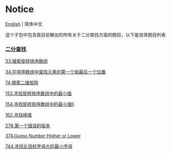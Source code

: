 # Notice
[English](https://github.com/cartoonYu/LeetCodeSolution/blob/master/Solution/src/BinarySearch/README.md) | 简体中文

这个子包中包含我目前解出的所有关于二分查找方面的题目，以下是具体题目列表

### [二分查找](https://github.com/cartoonYu/LeetCodeSolution/blob/master/Solution/src/BinarySearch)
[33.搜索旋转排序数组](https://github.com/cartoonYu/LeetCodeSolution/blob/master/Solution/src/BinarySearch/Solution33.java)

[34.在排序数组中查找元素的第一个和最后一个位置](https://github.com/cartoonYu/LeetCodeSolution/blob/master/Solution/src/BinarySearch/Solution34.java)

[74.搜索二维矩阵](https://github.com/cartoonYu/LeetCodeSolution/blob/master/Solution/src/BinarySearch/Solution74.java)

[153.寻找旋转排序数组中的最小值](https://github.com/cartoonYu/LeetCodeSolution/blob/master/Solution/src/BinarySearch/Solution153.java)

[154.寻找旋转排序数组中的最小值II](https://github.com/cartoonYu/LeetCodeSolution/blob/master/Solution/src/BinarySearch/Solution154.java)

[162.寻找峰值](https://github.com/cartoonYu/LeetCodeSolution/blob/master/Solution/src/BinarySearch/Solution162.java)

[278.第一个错误的版本](https://github.com/cartoonYu/LeetCodeSolution/blob/master/Solution/src/BinarySearch/Solution278.java)

[374.Guess Number Higher or Lower](https://github.com/cartoonYu/LeetCodeSolution/blob/master/Solution/src/BinarySearch/Solution374.java)

[744.寻找比目标字母大的最小字母](https://github.com/cartoonYu/LeetCodeSolution/blob/master/Solution/src/BinarySearch/Solution744.java)
